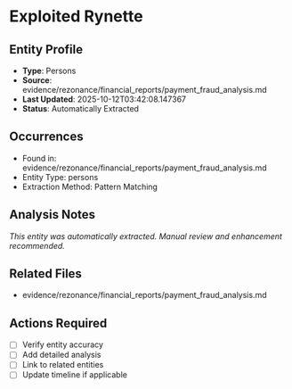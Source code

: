 # Exploited Rynette

## Entity Profile
- **Type**: Persons
- **Source**: evidence/rezonance/financial_reports/payment_fraud_analysis.md
- **Last Updated**: 2025-10-12T03:42:08.147367
- **Status**: Automatically Extracted

## Occurrences
- Found in: evidence/rezonance/financial_reports/payment_fraud_analysis.md
- Entity Type: persons
- Extraction Method: Pattern Matching

## Analysis Notes
*This entity was automatically extracted. Manual review and enhancement recommended.*

## Related Files
- evidence/rezonance/financial_reports/payment_fraud_analysis.md

## Actions Required
- [ ] Verify entity accuracy
- [ ] Add detailed analysis
- [ ] Link to related entities
- [ ] Update timeline if applicable
